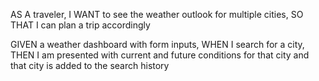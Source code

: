 AS A traveler, 
I WANT to see the weather outlook for multiple cities, 
SO THAT I can plan a trip accordingly 

GIVEN a weather dashboard with form inputs, 
WHEN I search for a city, 
THEN I am presented with current and future conditions for that city and that city is added to the search history
